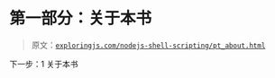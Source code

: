 # 第一部分：关于本书

> 原文：[`exploringjs.com/nodejs-shell-scripting/pt_about.html`](https://exploringjs.com/nodejs-shell-scripting/pt_about.html)

下一步：1 关于本书
